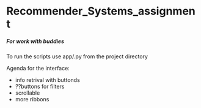 # Recommender_Systems_assignment

##### For work with buddies 

To run the scripts use app/<name of the scrtipt>.py from the project directory

Agenda for the interface:
* info retrival with buttonds 
* ??buttons for filters
* scrollable 
* more ribbons
